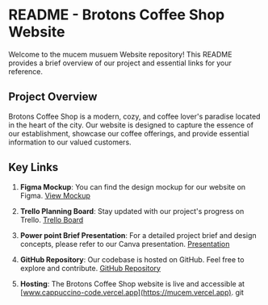 # README - Brotons Coffee Shop Website

Welcome to the mucem musuem Website repository! This README provides a brief overview of our project and essential links for your reference.

## Project Overview

Brotons Coffee Shop is a modern, cozy, and coffee lover's paradise located in the heart of the city. Our website is designed to capture the essence of our establishment, showcase our coffee offerings, and provide essential information to our valued customers.

## Key Links

1. **Figma Mockup**: You can find the design mockup for our website on Figma. [View Mockup](https://www.figma.com/file/ffrF2ds9dvxd7KtSrVcpOC/mucem?type=design&node-id=0%3A1&mode=design&t=kUHveUYbUsjVPHXY-1)

2. **Trello Planning Board**: Stay updated with our project's progress on Trello. [Trello Board](https://trello.com/invite/b/MGfscmhT/ATTIbf02cb02e382b8653724fc7d4446effa72A08137/cappuccino-codehttps://trello.com/b/MGfscmhT/cappuccino-code)

3. **Power point Brief Presentation**: For a detailed project brief and design concepts, please refer to our Canva presentation. [Presentation](https://www.canva.com/design/DAFxKA7fYpo/XkSkOjMYJWKEtFfNiTUljg/edit?utm_content=DAFxKA7fYpo&utm_campaign=designshare&utm_medium=link2&utm_source=sharebutton)

4. **GitHub Repository**: Our codebase is hosted on GitHub. Feel free to explore and contribute. [GitHub Repository](https://github.com/AymaneTech/mucem)

5. **Hosting**: The Brotons Coffee Shop website is live and accessible at [www.cappuccino-code.vercel.app](https://mucem.vercel.app).
git 